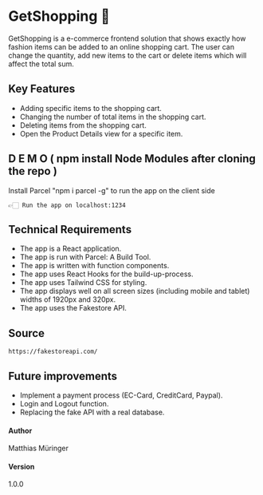 # GetShopping 🚀

GetShopping is a e-commerce frontend solution that shows exactly how fashion items can be added to an online shopping cart.
The user can change the quantity, add new items to the cart or delete items which will affect the total sum.

## Key Features

- Adding specific items to the shopping cart.
- Changing the number of total items in the shopping cart.
- Deleting items from the shopping cart.
- Open the Product Details view for a specific item.

## D E M O ( npm install Node Modules after cloning the repo )
Install Parcel "npm i parcel -g" to run the app on the client side

```
👉🏻 Run the app on localhost:1234
```

## Technical Requirements

- The app is a React application.
- The app is run with Parcel: A Build Tool.
- The app is written with function components.
- The app uses React Hooks for the build-up-process.
- The app uses Tailwind CSS for styling.
- The app displays well on all screen sizes (including mobile and tablet) widths of 1920px and 320px.
- The app uses the Fakestore API.

## Source

``` 
https://fakestoreapi.com/ 
```


## Future improvements
* Implement a payment process (EC-Card, CreditCard, Paypal).
* Login and Logout function.
* Replacing the fake API with a real database.



#### Author

Matthias Müringer


#### Version

1.0.0
